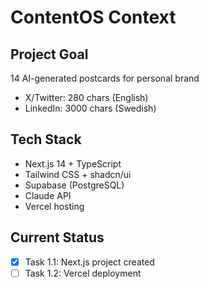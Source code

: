 # ContentOS Context

## Project Goal
14 AI-generated postcards for personal brand
- X/Twitter: 280 chars (English)
- LinkedIn: 3000 chars (Swedish)

## Tech Stack
- Next.js 14 + TypeScript
- Tailwind CSS + shadcn/ui
- Supabase (PostgreSQL)
- Claude API
- Vercel hosting

## Current Status
- [x] Task 1.1: Next.js project created
- [ ] Task 1.2: Vercel deployment